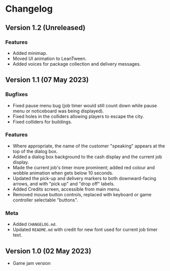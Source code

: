 # Changelog

## Version 1.2 (Unreleased)
### Features
- Added minimap.
- Moved UI animation to LeanTween.
- Added voices for package collection and delivery messages.

## Version 1.1 (07 May 2023)
### Bugfixes
- Fixed pause menu bug (job timer would still count down while pause menu or noticeboard was being displayed).
- Fixed holes in the colliders allowing players to escape the city.
- Fixed colliders for buildings.

### Features
- Where appropriate, the name of the customer "speaking" appears at the top of the dialog box.
- Added a dialog box background to the cash display and the current job display.
- Made the current job's timer more prominent; added red colour and wobble animation when gets below 10 seconds.
- Updated the pick-up and delivery markers to both downward-facing arrows, and with "pick up" and "drop off" labels.
- Added Credits screen, accessible from main menu.
- Removed mouse button controls, replaced with keyboard or game controller selectable "buttons".

### Meta
- Added `CHANGELOG.md`.
- Updated `README.md` with credit for new font used for current job timer text.

## Version 1.0 (02 May 2023)
- Game jam version